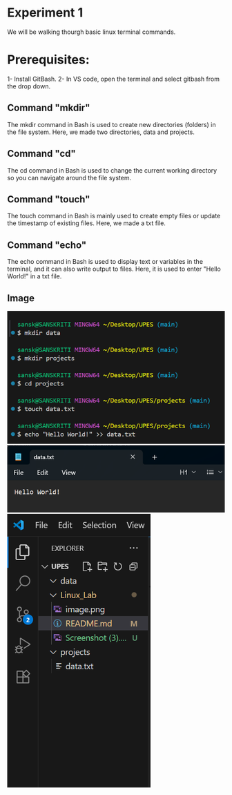 # Experiment 1

We will be walking thourgh basic linux terminal commands.

# Prerequisites:
1- Install GitBash.
2- In VS code, open the terminal and select gitbash from the drop down.

## Command "mkdir"
The mkdir command in Bash is used to create new directories (folders) in the file system. Here, we made two directories, data and projects.

## Command "cd"
The cd command in Bash is used to change the current working directory so you can navigate around the file system. 

## Command "touch"
The touch command in Bash is mainly used to create empty files or update the timestamp of existing files. Here, we made a txt file.

## Command "echo"
The echo command in Bash is used to display text or variables in the terminal, and it can also write output to files. Here, it is used to enter "Hello World!" in a txt file. 

## Image
![Image](image.png)
![Image](<Screenshot (3)-1.png>)
![Image](<Screenshot (4).png>)